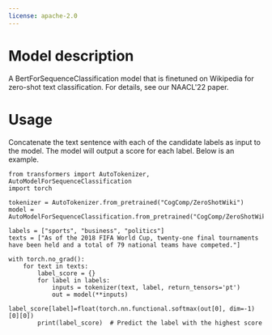 ```yaml
---
license: apache-2.0
---
```


# Model description

A BertForSequenceClassification model that is finetuned on Wikipedia for zero-shot text classification. For details, see our NAACL'22 paper. 


# Usage

Concatenate the text sentence with each of the candidate labels as input to the model. The model will output a score for each label. Below is an example.

```
from transformers import AutoTokenizer, AutoModelForSequenceClassification
import torch

tokenizer = AutoTokenizer.from_pretrained("CogComp/ZeroShotWiki")
model = AutoModelForSequenceClassification.from_pretrained("CogComp/ZeroShotWiki")

labels = ["sports", "business", "politics"]
texts = ["As of the 2018 FIFA World Cup, twenty-one final tournaments have been held and a total of 79 national teams have competed."]

with torch.no_grad():
    for text in texts:
        label_score = {}
        for label in labels:
            inputs = tokenizer(text, label, return_tensors='pt')
            out = model(**inputs)
            label_score[label]=float(torch.nn.functional.softmax(out[0], dim=-1)[0][0])
        print(label_score)  # Predict the label with the highest score
```